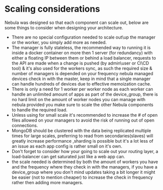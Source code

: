 # Scaling considerations

Nebula was designed so that each component can scale out, below are some things to consider when designing your architecture.

* There are no special configuration needed to scale out\up the manager or the worker, you simply add more as needed.
* The manager is fully stateless, the recommended way to running it is inside a docker container on more then 1 server (for redundancy) with either a floating IP between them or behind a load balancer, requests to the API are made when a change is pushed (by admin\user or CI\CD tool) & it's also used for the workers sync, as such the required size & number of managers is depended on your frequency nebula managed devices check in with the master, keep in mind that a single manager can handle hundreds of devices due to effective memoization cache.
* There is only a need for 1 worker per worker node as each worker can handle an unlimited amount of apps as part of the device_group, there is no hard limit on the amount of worker nodes you can manage with nebula provided you make sure to scale the other Nebula components to handle the required load.
* Unless using for small scale it's recommended to increase the # of open files allowed on your managers to avoid the risk of running out of open connections.
* MongoDB should be clustered with the data being replicated multiple times for large scales, preferring to read from secondaries(slaves) will greatly increase performance ,sharding is possible but it's a lot less of an issue as each app config is rather small on it's own.
* Don't forget to consider how your going to scale out your routing layer, a load-balancer can get saturated just like a web app can.
* the scale needed is determined by both the amount of workers you have and the frequency where they check in with the managers, if you have a device_group where you don't mind updates taking a bit longer it might be easier (not to mention cheaper) to increase the check in frequency rather then adding more managers.